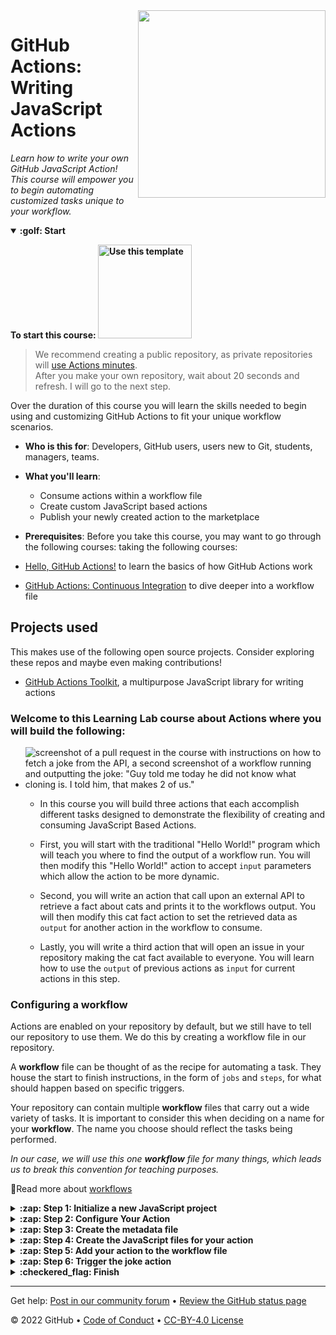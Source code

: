 <!--
  <<< Author notes: Header of the course >>>
  Include a 1280×640 image, course name in sentence case, and a concise description in emphasis.
  In your repository settings: enable template repository, add your 1280×640 social image, auto delete head branches.
  Next to "About", add description & tags; disable releases, packages, & environments.
  Add your open source license, GitHub uses Creative Commons Attribution 4.0 International.
-->

<img src="https://repository-images.githubusercontent.com/225716723/812b4e80-586d-11ea-88cb-74a437c5dc3b" width=300 align=right>

# GitHub Actions: Writing JavaScript Actions

_Learn how to write your own GitHub JavaScript Action!  This course will empower you to begin automating customized tasks unique to your workflow._

<!--
  <<< Author notes: Start of the course >>>
  Include start button, a note about Actions minutes,
  and tell the learner why they should take the course.
  Each step should be wrapped in <details>/<summary>, with an `id` set.
  The start <details> should have `open` as well.
  Do not use quotes on the <details> tag attributes.
-->

<details id=0 open>
<summary><strong>:golf: Start</strong></summary>

**To start this course: [<img width="150" alt="Use this template" src="https://user-images.githubusercontent.com/1221423/148581131-555c0fb8-5361-4450-a760-75fa6219a2fc.png">](https://github.com/InfomagnusOrg/github-actions-writing-javascript-actions/generate)**

> We recommend creating a public repository, as private repositories will [use Actions minutes](https://docs.github.com/en/billing/managing-billing-for-github-actions/about-billing-for-github-actions).<br>
> After you make your own repository, wait about 20 seconds and refresh. I will go to the next step.

Over the duration of this course you will learn the skills needed to begin using and customizing GitHub Actions to fit your unique workflow scenarios.

- **Who is this for**: Developers, GitHub users, users new to Git, students, managers, teams.
- **What you'll learn**: 
  - Consume actions within a workflow file
  - Create custom JavaScript based actions
  - Publish your newly created action to the marketplace
  
- **Prerequisites**: Before you take this course, you may want to go through the following courses:
  taking the following courses:
- [Hello, GitHub Actions!](https://lab.github.com/github/hello-github-actions!) to learn the basics of how GitHub Actions work
- [GitHub Actions: Continuous Integration](https://lab.github.com/githubtraining/github-actions:-continuous-integration) to dive deeper into a workflow file
  
## Projects used

This makes use of the following open source projects. Consider exploring these repos and maybe even making contributions!

- [GitHub Actions Toolkit](https://github.com/actions/toolkit), a multipurpose JavaScript library for writing actions

</details>

<!--
  <<< Author notes: Step 1 >>>
  Choose 3-5 steps for your course.
  The first step is always the hardest, so pick something easy!
  Link to docs.github.com for further explanations.
  Encourage users to open new tabs for steps!
  TBD-step-1-notes.
-->
### Welcome to this Learning Lab course about Actions where you will build the following:

- ![screenshot of a pull request in the course with instructions on how to fetch a joke from the API, a second screenshot of a workflow running and outputting the joke: "Guy told me today he did not know what cloning is. I told him, that makes 2 of us."](https://user-images.githubusercontent.com/16547949/76105870-cce3a380-5fa3-11ea-8882-7138319b4100.png)

  - In this course you will build three actions that each accomplish different tasks designed to demonstrate the flexibility of creating and consuming JavaScript Based Actions.

  - First, you will start with the traditional "Hello World!" program which will teach you where to find the output of a workflow run. You will then modify this "Hello World!" action to accept `input` parameters which allow the action to be more dynamic. 

  - Second, you will write an action that call upon an external API to retrieve a fact about cats and prints it to the workflows output. You will then modify this cat fact action to set the retrieved data as `output` for another action in the workflow to consume.

  - Lastly, you will write a third action that will open an issue in your repository making the cat fact available to everyone. You will learn how to use the `output` of previous actions as `input` for current actions in this step.

### Configuring a workflow

Actions are enabled on your repository by default, but we still have to tell our repository to use them. We do this by creating a workflow file in our repository.

A **workflow** file can be thought of as the recipe for automating a task. They house the start to finish instructions, in the form of `jobs` and `steps`, for what should happen based on specific triggers.

Your repository can contain multiple **workflow** files that carry out a wide variety of tasks. It is important to consider this when deciding on a name for your **workflow**. The name you choose should reflect the tasks being performed.

_In our case, we will use this one **workflow** file for many things, which leads us to break this convention for teaching purposes._

📖Read more about [workflows](https://help.github.com/en/actions/automating-your-workflow-with-github-actions/configuring-a-workflow#choosing-the-type-of-actions-for-your-workflow)

<details id=1 closed>
<summary><strong>:zap: Step 1: Initialize a new JavaScript project</strong></summary>

## On to your development environment

Our JavaScript actions are going to leverage the [GitHub ToolKit](https://github.com/actions/toolkit) for developing GitHub Actions.

This is an external library that we will install using `npm` which means that you will need [Node.js](https://nodejs.org/) installed.

I find writing actions to be easier from a local environment vs trying to do everything right here in the repository. Doing these steps locally allows you to use the editor of your choice so that you have all the extensions and snippets you are used to when writing code.

If you do not have a preferred environment then I suggest following along with me exactly as you see on the screen, which means you'll need to install [Visual Studio Code](https://code.visualstudio.com/).

## Don't forget to set up your workstation 😉

Most of your work going forward will take place away from your Learning Lab repository, so before continuing with the course ensure you have the following installed on your **local machine**.

1. [ ] [Node.js](https://nodejs.org)
2. [ ] [Visual Studio Code](https://code.visualstudio.com/) or your editor of choice
3. [ ] [Git](https://git-scm.com/)
  
### :keyboard: Activity: Initialize a new JavaScript project

Once you have the necessary tools installed locally, follow these steps to begin creating your first action.

1. Open the **Terminal** (Mac and Linux) or **Command Prompt** (Windows) on your local machine
2. Clone your Learning Lab repo to your local machine:
   ```shell
   git clone <this repository URL>.git
   ```
3. Navigate to the folder you just cloned:
   ```shell
   cd <local folder with cloned repo>
   ```
4. We are using branch called `main`. 
   ```shell
   git switch main
   ```
5. Create a new folder for our actions files:
   ```shell
   mkdir -p .github/actions/joke-action
   ```
6. Navigate to the `joke-action` folder you just created:
   ```shell
   cd .github/actions/joke-action
   ```
7. Initialize a new project:
   ```shell
   npm init -y
   ```
8. Install the **request**, **request-promise** and **@actions/core** dependencies using `npm` from the [GitHub ToolKit (https://github.com/actions/toolkit):
   ```shell
   npm install --save request request-promise @actions/core
   ```
9. Commit those newly added files,we will remove the need to upload **node_modules** in a later step:
   ```shell
   git add .
   git commit -m 'add project dependencies'
   ```
10. Push your changes to your repository:
    ```shell
    git push
    ```
11. Wait about 20 seconds then refresh this page for the next step.

</details>
  
<details id=2 closed>
<summary><strong>:zap: Step 2: Configure Your Action</strong></summary>

Now that we have the custom action pre-requisites, let is create **joke-action** action.

### :keyboard: Activity: Configure Your Action

💡All of the following steps take place inside of the `.github/actions/joke-action` directory.

We will start with using the parameters that are **required** and later implement some optional parameters as our action evolves.

1. Create a new file in: `.github/actions/joke-action/action.yml`
2. Add the following contents to the `.github/actions/joke-action/action.yml` file:
   ```yaml
   name: "my joke action"

   description: "use an external API to retrieve and display a joke"

   runs:
     using: "node12"
     main: "main.js"
   ```
3. Save the `action.yml` file
4. Commit the changes and push them to the `main` branch:
   ```shell
   git add action.yml
   git commit -m 'create action.yml'
   git push
   ```
5. Wait about 20 seconds then refresh this page for the next step.

</details>
  
<details id=3 closed>
<summary><strong>:zap: Step 3: Create the metadata file</strong></summary>

## Action metadata

Every GitHub Action that we write needs to be accompanied by a metadata file. This file has a few rules to it, lets outline those now:

- Filename **must** be `action.yml`
- Required for both Docker container and JavaScript actions
- Written in YAML syntax

This file defines the following information about your action:

| Parameter   | Description                                                                                                                                            |      Required      |
| ----------- | ------------------------------------------------------------------------------------------------------------------------------------------------------ | :----------------: |
| Name        | The name of your action. Helps visually identify the actions in a job.                                                                                 | :white_check_mark: |
| Description | A summary of what your action does.                                                                                                                    | :white_check_mark: |
| Inputs      | Input parameters allow you to specify data that the action expects to use during runtime. These parameters become environment variables in the runner. |         ❌         |
| Outputs     | Specifies the data that subsequent actions can use later in the workflow after the action that defines these outputs has run.                          |         ❌         |
| Runs        | The command to run when the action executes.                                                                                                           | :white_check_mark: |
| Branding    | You can use a color and Feather icon to create a badge to personalize and distinguish your action in GitHub Marketplace.                               |         ❌         |

---

📖Read more about [Action metadata](https://help.github.com/en/actions/automating-your-workflow-with-github-actions/metadata-syntax-for-github-actions)

### :keyboard: Activity: Create the metadata file
  
💡All of the following steps take place inside of the `.github/actions/joke-action` directory.

Our action does not require much metadata for it to run correctly. We will not be accepting any inputs, we will however be setting a single output this time.

1. Update the action metadata file `.github/actions/joke-action/action.yml` with the following content:
   ```yaml
   name: "my joke action"

   description: "use an external API to retrieve and display a joke"

   outputs:
     joke-output:
       description: The resulting joke from the icanhazdadjokes API

   runs:
     using: "node12"
     main: "main.js"
   ```
2. Save the `action.yml` file
3. Commit the changes and push them to GitHub:
   ```shell
   git add action.yml
   git commit -m 'add metadata for the joke action'
   git push
   ```
4. Wait about 20 seconds then refresh this page for the next step.

</details>
  
<details id=4 closed>
<summary><strong>:zap: Step 4: Create the JavaScript files for your action</strong></summary>

## Files? 🤔

Yes... files... plural. As you probably know, in JavaScript and other programming languages it is common to break your code into modules so that it is easier to read and maintain going forward. Since JavaScript actions are just programs written in JavaScript that run based on a specific trigger we are able to make our action code modular as well.

To do so we will create two files. One of them will contain the logic to reach out to an external API and retrieve a joke for us, the other will call that module and print the joke to the actions console for us. We will be extending this functionality in our third and final action.

### Fetching a joke

**Joke API**

The first file will be `joke.js` and it will fetch our joke for us. We will be using the [icanhazdadjoke API](https://icanhazdadjoke.com/api) for our action. This API does not require any authentication, but it does however that we set a few parameters in the [HTTP headers](https://developer.mozilla.org/en-US/docs/Web/HTTP/Headers). I'll point out what those are when we get to the code, however it is outside of the scope of this course to cover HTTP in any depth.

When we make our request to this API we will get back a JSON Object in the response. That Object looks like this:

```
{
  id: '0LuXvkq4Muc',
  joke: "I knew I shouldn't steal a mixer from work, but it was a whisk I was willing to take.",
  status: 200
}
```

It contains 3 key:value pairs of data that we can use in our own program or service. In our case, we are only interested in the `joke` field.

**Joke Module**

We will create a file named `joke.js` and it will reside in the `.github/action/joke-action` directory.

The joke module will look like this:

```javascript
const request = require("request-promise");

const options = {
  method: "GET",
  uri: "https://icanhazdadjoke.com/",
  headers: {
    Accept: "application/json",
    "User-Agent":
      "Writing JavaScript action GitHub Learning Lab course.  Visit lab.github.com or to contact us."
  },
  json: true
};

async function getJoke() {
  const res = await request(options);
  return res.joke;
}

module.exports = getJoke;
```

<details><summary>Need an advanced description of the <code>joke.js</code> source code?</summary>
We first bring in the `request-promise` library that we installed earlier using `npm`.

Next we define a set of `options` that the `request-promise` library will use when it makes the request.

📖Read more about [request-promise](https://github.com/request/request-promise/)

Inside of the `options` block we add a key named `headers`. This defines the HTTP headers that the **icanhazdadjoke** API expects in each request that comes it's way.

**icanhazdadjoke** cares the most about the keys, **Accept** and **User-Agent**, so we need to make sure we fill them in.

Next we define an **asynchronous JavaScript function** to make the request for us, storing the JSON Object that is returned in a variable named `res`.

Lastly, we `return` the `res.joke` which is only the value associated with the `joke` key of the JSON Object. This value will be random every time our action runs because of how we are interacting with the **icanhazdadjoke** API.

This file finishes up by exporting the newly created function so that we can use it in our `main.js` file.
  
</details>

### Creating the main entry point for your action

**Main Module**

We will also create a file named `main.js` that resides inside of the `.github/actions/joke-action` directory.

That file will look like this:

```javascript
const getJoke = require("./joke");
const core = require("@actions/core");

async function run() {
  const joke = await getJoke();
  console.log(joke);
  core.setOutput("joke-output", joke);
}

run();
```

<details><summary>Need an advanced description of the <code>main.js</code> source code?</summary>
Like we did in the `joke.js` file, we are first going to bring in our dependencies. Only this time, our dependencies include something we wrote! To do that we simply use `require()` to point to the location of the file we wish to bring in.

We also bring in `@actions/core` so that we can set the output of our action.

Next we write another **asynchronous JavaScript function** that stores the return value of `getJoke()` in a variable called **joke**.

Then we log the joke to the console.

Finally we finish the function with by setting the contents of the joke as the value of the `joke-output` output parameter. We will use this output later in the course.
_Don't forget to call the `run()` function._

</details>
  
### :keyboard: Activity: Creating the JavaScript files for your new action.

1. Create and add the following contents to the `.github/actions/joke-action/joke.js` file:

   ```javascript
   const request = require("request-promise");

   const options = {
     method: "GET",
     uri: "https://icanhazdadjoke.com/",
     headers: {
       Accept: "application/json",
       "User-Agent":
         "Writing JavaScript action GitHub Learning Lab course.  Visit lab.github.com or to contact us."
     },
     json: true
   };

   async function getJoke() {
     const res = await request(options);
     return res.joke;
   }

   module.exports = getJoke;
   ```

2. Save the `joke.js` file.
3. Create and add the following contents to the `.github/actions/joke-action/main.js` file:

   ```javascript
   const getJoke = require("./joke");
   const core = require("@actions/core");

   async function run() {
     const joke = await getJoke();
     console.log(joke);
     core.setOutput("joke-output", joke);
   }

   run();
   ```

4. Save the `main.js` file.
5. Commit the changes to this branch and push them to GitHub:
   ```shell
   git add joke.js main.js
   git commit -m 'creating joke.js and main.js'
   git push
   ```

</details>
  
<details id=5 closed>
<summary><strong>:zap: Step 5: Add your action to the workflow file</strong></summary>

💡All of the following steps will add the action to the workflow file that’s already in the repo [`my-workflow.yml` file](/.github/workflows/my-workflow.yml)
  
### :keyboard: Activity: Edit the custom action at the bottom of the workflow file.
  
Activity: Have the leaner add the following to the bottom of their workflow file:
```yaml
   - name: ha-ha
     uses: ./.github/actions/joke-action
```
Here is what the full file should look like (we’re using issues instead of the pull request event  and removing the reference to the hello world action. 
```yaml
- name: JS Actions

on:
  issues:
    types: [labeled]

jobs:
  action:
     runs-on: ubuntu-latest

     steps:
       - uses: actions/checkout@v3

     	 - name: ha-ha
         uses: ./.github/actions/joke-action
```
</details>
  
<details id=6 closed>
<summary><strong>:zap: Step 6: Trigger the joke action</strong></summary>

Great job! Everything is all set up and now we are ready to start laughing 🤣. You will find you have some joke related labels available to you in this repository. You don't have to use them, any label will trigger our workflow, but it might be easier to follow along with me if you use the labels I suggest.

### :keyboard: Trigger a joke

1. Apply the `first-joke` label to the issue #1
2. Wait a few seconds and then apply the `second-joke` label to this issue
3. Check the workflow results on the "Actions tab"
 
</details>

<details id=7 cloed>
<summary><strong>:checkered_flag: Finish</strong></summary>

### Congratulations friend, you've completed this course! :tada:

In this course, you've learned a lot about developing custom actions using JavaScript and Actions Toolki.

## Publishing your actions

Publishing your actions is a great way to help others in your team and across the GitHub community. Although actions do not need to be published to be consumed by adding them to the marketplace you make them easier to find.

Some notable actions you will find on the marketplace are:

- [Actions for Discord](https://github.com/marketplace/actions/actions-for-discord)
- [GitHub Action for Slack](https://github.com/marketplace/actions/github-action-for-slack)
- [Jekyll action](https://github.com/marketplace/actions/jekyll-action)
- [Run Jest](https://github.com/marketplace/actions/run-jest)

And that just scratches the surface of the 1600+ and counting actions you will find on the marketplace 😄

📖Follow [this guide](https://help.github.com/en/actions/automating-your-workflow-with-github-actions/publishing-actions-in-github-marketplace#publishing-an-action) to learn how to publish your actions to the GitHub Marketplace
  
### What's next?

- We'd love to hear what you thought of this course [in our community forum](https://github.community/c/education/github-learning-lab/34).
- [Take another GitHub Learn course](https://github.com/githublearn).
- [Read the GitHub Getting Started docs](https://docs.github.com/en/get-started).
- To find projects to contribute to, check out [GitHub Explore](https://github.com/explore).

</details>

---

Get help: [Post in our community forum](https://github.community/c/education/github-learning-lab/34) &bull; [Review the GitHub status page](https://www.githubstatus.com/)

&copy; 2022 GitHub &bull; [Code of Conduct](https://www.contributor-covenant.org/version/2/1/code_of_conduct/code_of_conduct.md) &bull; [CC-BY-4.0 License](https://creativecommons.org/licenses/by/4.0/legalcode)

